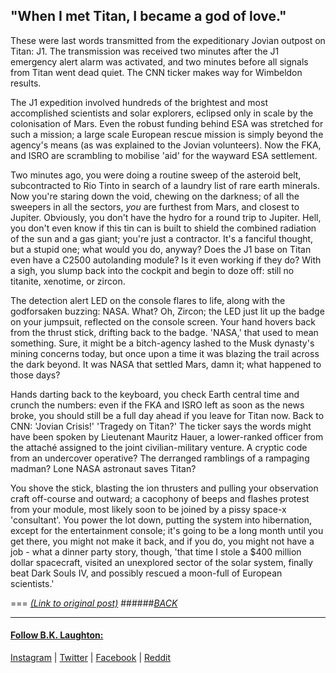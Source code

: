## "When I met Titan, I became a god of love."

These were last words transmitted from the expeditionary Jovian outpost on Titan: J1. The transmission was received two minutes after the J1 emergency alert alarm was activated, and two minutes before all signals from Titan went dead quiet. The CNN ticker makes way for Wimbeldon results. 

The J1 expedition involved hundreds of the brightest and most accomplished scientists and solar explorers, eclipsed only in scale by the colonisation of Mars. Even the robust funding behind ESA was stretched for such a mission; a large scale European rescue mission is simply beyond the agency's means (as was explained to the Jovian volunteers). Now the FKA, and ISRO are scrambling to mobilise 'aid' for the wayward ESA settlement.

Two minutes ago, you were doing a routine sweep of the asteroid belt, subcontracted to Rio Tinto in search of a laundry list of rare earth minerals. Now you're staring down the void, chewing on the darkness; of all the sweepers in all the sectors, *you* are furthest from Mars, and closest to Jupiter. Obviously, you don't have the hydro for a round trip to Jupiter. Hell, you don't even know if this tin can is built to shield the combined radiation of the sun and a gas giant; you're just a contractor. It's a fanciful thought, but a stupid one; what would you do, anyway? Does the J1 base on Titan even have a C2500 autolanding module? Is it even working if they do? With a sigh, you slump back into the cockpit and begin to doze off: still no titanite, xenotime, or zircon. 

The detection alert LED on the console flares to life, along with the godforsaken buzzing: NASA. What? Oh, Zircon; the LED just lit up the badge on your jumpsuit, reflected on the console screen. Your hand hovers back from the thrust stick, drifting back to the badge. 'NASA,' that used to mean something. Sure, it might be a bitch-agency lashed to the Musk dynasty's mining concerns today, but once upon a time it was blazing the trail across the dark beyond. It was NASA that settled Mars, damn it; what happened to those days? 

Hands darting back to the keyboard, you check Earth central time and crunch the numbers: even if the FKA and ISRO left as soon as the news broke, you should still be a full day ahead if you leave for Titan now. Back to CNN: 'Jovian Crisis!' 'Tragedy on Titan?' The ticker says the words might have been spoken by Lieutenant Mauritz Hauer, a lower-ranked officer from the attaché assigned to the joint civilian-military venture. A cryptic code from an undercover operative? The derranged ramblings of a rampaging madman? Lone NASA astronaut saves Titan?

You shove the stick, blasting the ion thrusters and pulling your observation craft off-course and outward; a cacophony of beeps and flashes protest from your module, most likely soon to be joined by a pissy space-x 'consultant'. You power the lot down, putting the system into hibernation, except for the entertainment console; it's going to be a long month until you get there, you might not make it back, and if you do, you might not have a job - what a dinner party story, though, 'that time I stole a $400 million dollar spacecraft, visited an unexplored sector of the solar system, finally beat Dark Souls IV, and possibly rescued a moon-full of European scientists.' 

===
[*(Link to original post)*](https://www.reddit.com/r/Worldprompts/comments/3fv24n/when_i_met_titan_i_became_a_god_of_love/ctt5c29?context=3)
######[_BACK_](/../../../OneShots/)


---
#### [Follow B.K. Laughton:](http://bklaughton.com) 
[Instagram](http://instagram.com/B.K.Laughton) | [Twitter](http://twitter.com/bklaughton) | [Facebook](https://www.facebook.com/BK-Laughton-607374252750161/) | [Reddit](http://reddit.com/r/ArchDuke)
